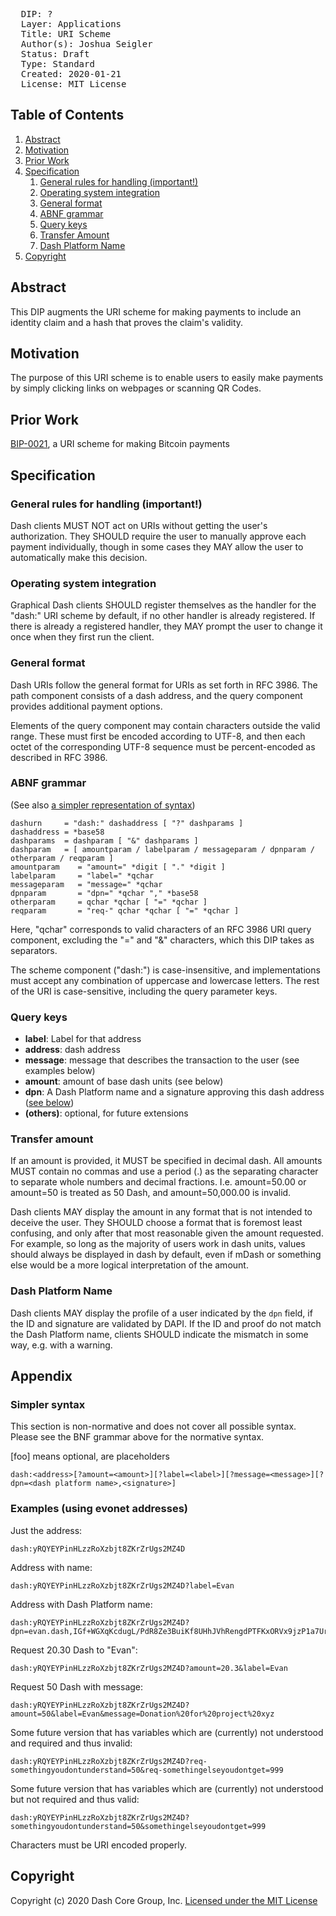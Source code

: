 <pre>
  DIP: ?
  Layer: Applications
  Title: URI Scheme
  Author(s): Joshua Seigler
  Status: Draft
  Type: Standard
  Created: 2020-01-21
  License: MIT License
</pre>

## Table of Contents

1.  [Abstract](#abstract)
1.  [Motivation](#motivation)
1.  [Prior Work](#prior-work)
1.  [Specification](#specification)
    1. [General rules for handling (important!)](#general-rules-for-handling-important)
    1. [Operating system integration](#operating-system-integration)
    1. [General format](#general-format)
    1. [ABNF grammar](#abnf-grammar)
    1. [Query keys](#query-keys)
    1. [Transfer Amount](#transfer-amount)
    1. [Dash Platform Name](#dash-platform-name)
1.  [Copyright](#copyright)

## Abstract

This DIP augments the URI scheme for making payments to include an identity
claim and a hash that proves the claim's validity.

## Motivation

The purpose of this URI scheme is to enable users to easily make payments by
simply clicking links on webpages or scanning QR Codes.

## Prior Work

[BIP-0021](https://github.com/bitcoin/bips/blob/master/bip-0021.mediawiki), a
URI scheme for making Bitcoin payments

## Specification

### General rules for handling (important!)

Dash clients MUST NOT act on URIs without getting the user's authorization. They
SHOULD require the user to manually approve each payment individually, though in
some cases they MAY allow the user to automatically make this decision.

### Operating system integration

Graphical Dash clients SHOULD register themselves as the handler for the
"dash:" URI scheme by default, if no other handler is already registered. If
there is already a registered handler, they MAY prompt the user to change it
once when they first run the client.

### General format

Dash URIs follow the general format for URIs as set forth in RFC 3986. The path
component consists of a dash address, and the query component provides
additional payment options.

Elements of the query component may contain characters outside the valid range.
These must first be encoded according to UTF-8, and then each octet of the
corresponding UTF-8 sequence must be percent-encoded as described in RFC 3986.

### ABNF grammar

(See also [a simpler representation of syntax](#simpler-syntax))

    dashurn     = "dash:" dashaddress [ "?" dashparams ]
    dashaddress = *base58
    dashparams  = dashparam [ "&" dashparams ]
    dashparam   = [ amountparam / labelparam / messageparam / dpnparam / otherparam / reqparam ]
    amountparam    = "amount=" *digit [ "." *digit ]
    labelparam     = "label=" *qchar
    messageparam   = "message=" *qchar
    dpnparam       = "dpn=" *qchar "," *base58
    otherparam     = qchar *qchar [ "=" *qchar ]
    reqparam       = "req-" qchar *qchar [ "=" *qchar ]

Here, "qchar" corresponds to valid characters of an RFC 3986 URI query
component, excluding the "=" and "&" characters, which this DIP takes as
separators.

The scheme component ("dash:") is case-insensitive, and implementations must
accept any combination of uppercase and lowercase letters. The rest of the URI
is case-sensitive, including the query parameter keys.

### Query keys

- **label**: Label for that address
- **address**: dash address
- **message**: message that describes the transaction to the user (see examples below)
- **amount**: amount of base dash units (see below)
- **dpn**: A Dash Platform name and a signature approving this dash address ([see below](#dash-platform-name))
- **(others)**: optional, for future extensions

### Transfer amount

If an amount is provided, it MUST be specified in decimal dash. All amounts MUST
contain no commas and use a period (.) as the separating character to separate
whole numbers and decimal fractions. I.e. amount=50.00 or amount=50 is treated
as 50 Dash, and amount=50,000.00 is invalid.

Dash clients MAY display the amount in any format that is not intended to
deceive the user. They SHOULD choose a format that is foremost least confusing,
and only after that most reasonable given the amount requested. For example, so
long as the majority of users work in dash units, values should always be
displayed in dash by default, even if mDash or something else would be a more
logical interpretation of the amount.

### Dash Platform Name

Dash clients MAY display the profile of a user indicated by the `dpn` field, if
the ID and signature are validated by DAPI. If the ID and proof do not match the
Dash Platform name, clients SHOULD indicate the mismatch in some way, e.g. with
a warning.

## Appendix
### Simpler syntax

This section is non-normative and does not cover all possible syntax. Please see
the BNF grammar above for the normative syntax.

[foo] means optional, <bar> are placeholders

    dash:<address>[?amount=<amount>][?label=<label>][?message=<message>][?dpn=<dash platform name>,<signature>]

### Examples (using evonet addresses)

Just the address:

    dash:yRQYEYPinHLzzRoXzbjt8ZKrZrUgs2MZ4D

Address with name:

    dash:yRQYEYPinHLzzRoXzbjt8ZKrZrUgs2MZ4D?label=Evan

Address with Dash Platform name:

    dash:yRQYEYPinHLzzRoXzbjt8ZKrZrUgs2MZ4D?dpn=evan.dash,IGf+WGXqKcdugL/PdR8Ze3BuiKf8UHhJVhRengdPTFKxORVx9jzP1a7UrDvXb7pV48FvspdhJ5T91T34v0uHUDs=

Request 20.30 Dash to "Evan":

    dash:yRQYEYPinHLzzRoXzbjt8ZKrZrUgs2MZ4D?amount=20.3&label=Evan

Request 50 Dash with message:

    dash:yRQYEYPinHLzzRoXzbjt8ZKrZrUgs2MZ4D?amount=50&label=Evan&message=Donation%20for%20project%20xyz

Some future version that has variables which are (currently) not understood and
required and thus invalid:

    dash:yRQYEYPinHLzzRoXzbjt8ZKrZrUgs2MZ4D?req-somethingyoudontunderstand=50&req-somethingelseyoudontget=999

Some future version that has variables which are (currently) not understood but
not required and thus valid:

    dash:yRQYEYPinHLzzRoXzbjt8ZKrZrUgs2MZ4D?somethingyoudontunderstand=50&somethingelseyoudontget=999

Characters must be URI encoded properly. 

## Copyright

Copyright (c) 2020 Dash Core Group, Inc. [Licensed under the MIT
License](https://opensource.org/licenses/MIT)

